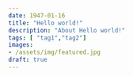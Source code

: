 ```yaml
---
date: 1947-01-16
title: "Hello world!"
description: "About Hello world!"
tags: [ "tag1","tag2"]
images:
- /assets/img/featured.jpg
draft: true
---
```

